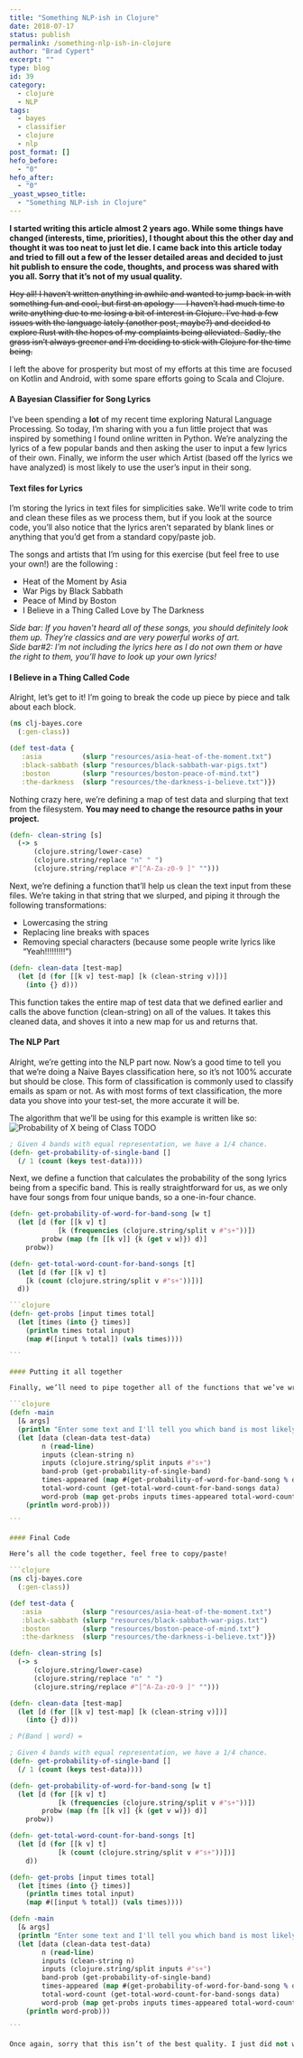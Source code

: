 ```yaml
---
title: "Something NLP-ish in Clojure"
date: 2018-07-17
status: publish
permalink: /something-nlp-ish-in-clojure
author: "Brad Cypert"
excerpt: ""
type: blog
id: 39
category:
  - clojure
  - NLP
tags:
  - bayes
  - classifier
  - clojure
  - nlp
post_format: []
hefo_before:
  - "0"
hefo_after:
  - "0"
_yoast_wpseo_title:
  - "Something NLP-ish in Clojure"
---
```


**I started writing this article almost 2 years ago. While some things have changed (interests, time, priorities), I thought about this the other day and thought it was too neat to just let die. I came back into this article today and tried to fill out a few of the lesser detailed areas and decided to just hit publish to ensure the code, thoughts, and process was shared with you all. Sorry that it’s not of my usual quality.**

<del>
  Hey all! I haven’t written anything in awhile and wanted to jump back in with
  something fun and cool, but first an apology — I haven’t had much time to
  write anything due to me losing a bit of interest in Clojure. I’ve had a few
  issues with the language lately (another post, maybe?) and decided to explore
  Rust with the hopes of my complaints being alleviated. Sadly, the grass isn’t
  always greener and I’m deciding to stick with Clojure for the time being.
</del>

I left the above for prosperity but most of my efforts at this time are focused on Kotlin and Android, with some spare efforts going to Scala and Clojure.

#### A Bayesian Classifier for Song Lyrics

I’ve been spending a **lot** of my recent time exploring Natural Language Processing. So today, I’m sharing with you a fun little project that was inspired by something I found online written in Python. We’re analyzing the lyrics of a few popular bands and then asking the user to input a few lyrics of their own. Finally, we inform the user which Artist (based off the lyrics we have analyzed) is most likely to use the user’s input in their song.

#### Text files for Lyrics

I’m storing the lyrics in text files for simplicities sake. We’ll write code to trim and clean these files as we process them, but if you look at the source code, you’ll also notice that the lyrics aren’t separated by blank lines or anything that you’d get from a standard copy/paste job.

The songs and artists that I’m using for this exercise (but feel free to use your own!) are the following :

- Heat of the Moment by Asia
- War Pigs by Black Sabbath
- Peace of Mind by Boston
- I Believe in a Thing Called Love by The Darkness

_Side bar: If you haven’t heard all of these songs, you should definitely look them up. They’re classics and are very powerful works of art.  
Side bar#2: I’m not including the lyrics here as I do not own them or have the right to them, you’ll have to look up your own lyrics!_

#### I Believe in a Thing Called Code

Alright, let’s get to it! I’m going to break the code up piece by piece and talk about each block.

```clojure
(ns clj-bayes.core
  (:gen-class))

(def test-data {
   :asia          (slurp "resources/asia-heat-of-the-moment.txt")
   :black-sabbath (slurp "resources/black-sabbath-war-pigs.txt")
   :boston        (slurp "resources/boston-peace-of-mind.txt")
   :the-darkness  (slurp "resources/the-darkness-i-believe.txt")})

```

Nothing crazy here, we’re defining a map of test data and slurping that text from the filesystem. **You may need to change the resource paths in your project.**

```clojure
(defn- clean-string [s]
  (-> s
      (clojure.string/lower-case)
      (clojure.string/replace "n" " ")
      (clojure.string/replace #"[^A-Za-z0-9 ]" "")))

```

Next, we’re defining a function that’ll help us clean the text input from these files. We’re taking in that string that we slurped, and piping it through the following transformations:

- Lowercasing the string
- Replacing line breaks with spaces
- Removing special characters (because some people write lyrics like “Yeah!!!!!!!!!”)

```clojure
(defn- clean-data [test-map]
  (let [d (for [[k v] test-map] [k (clean-string v)])]
    (into {} d)))

```

This function takes the entire map of test data that we defined earlier and calls the above function (clean-string) on all of the values. It takes this cleaned data, and shoves it into a new map for us and returns that.

#### The NLP Part

Alright, we’re getting into the NLP part now. Now’s a good time to tell you that we’re doing a Naive Bayes classification here, so it’s not 100% accurate but should be close. This form of classification is commonly used to classify emails as spam or not. As with most forms of text classification, the more data you shove into your test-set, the more accurate it will be.

The algorithm that we’ll be using for this example is written like so:  
![Probability of X being of Class TODO]()

```clojure
; Given 4 bands with equal representation, we have a 1/4 chance.
(defn- get-probability-of-single-band []
  (/ 1 (count (keys test-data))))

```

Next, we define a function that calculates the probability of the song lyrics being from a specific band. This is really straightforward for us, as we only have four songs from four unique bands, so a one-in-four chance.

```clojure
(defn- get-probability-of-word-for-band-song [w t]
  (let [d (for [[k v] t]
            [k (frequencies (clojure.string/split v #"s+"))])
        probw (map (fn [[k v]] {k (get v w)}) d)]
    probw))

```

````clojure
(defn- get-total-word-count-for-band-songs [t]
  (let [d (for [[k v] t]
    [k (count (clojure.string/split v #"s+"))])]
  d))

```clojure
(defn- get-probs [input times total]
  (let [times (into {} times)]
    (println times total input)
    (map #([input % total]) (vals times))))

```

#### Putting it all together

Finally, we’ll need to pipe together all of the functions that we’ve written. We’ll read from the console and then sanitize that a bit, and finally figure out what band is most likely to say the words you gave us, based off of the bayes implementation that we’ve written above.

```clojure
(defn -main
  [& args]
  (println "Enter some text and I'll tell you which band is most likely to say it [Asia, Black Sabbath, Boston, The Darkness]")
  (let [data (clean-data test-data)
        n (read-line)
        inputs (clean-string n)
        inputs (clojure.string/split inputs #"s+")
        band-prob (get-probability-of-single-band)
        times-appeared (map #(get-probability-of-word-for-band-song % data) inputs)
        total-word-count (get-total-word-count-for-band-songs data)
        word-prob (map get-probs inputs times-appeared total-word-count)]
    (println word-prob)))

```

#### Final Code

Here’s all the code together, feel free to copy/paste!

```clojure
(ns clj-bayes.core
  (:gen-class))

(def test-data {
   :asia          (slurp "resources/asia-heat-of-the-moment.txt")
   :black-sabbath (slurp "resources/black-sabbath-war-pigs.txt")
   :boston        (slurp "resources/boston-peace-of-mind.txt")
   :the-darkness  (slurp "resources/the-darkness-i-believe.txt")})

(defn- clean-string [s]
  (-> s
      (clojure.string/lower-case)
      (clojure.string/replace "n" " ")
      (clojure.string/replace #"[^A-Za-z0-9 ]" "")))

(defn- clean-data [test-map]
  (let [d (for [[k v] test-map] [k (clean-string v)])]
    (into {} d)))

; P(Band | word) =

; Given 4 bands with equal representation, we have a 1/4 chance.
(defn- get-probability-of-single-band []
  (/ 1 (count (keys test-data))))

(defn- get-probability-of-word-for-band-song [w t]
  (let [d (for [[k v] t]
            [k (frequencies (clojure.string/split v #"s+"))])
        probw (map (fn [[k v]] {k (get v w)}) d)]
    probw))

(defn- get-total-word-count-for-band-songs [t]
  (let [d (for [[k v] t]
            [k (count (clojure.string/split v #"s+"))])]
    d))

(defn- get-probs [input times total]
  (let [times (into {} times)]
    (println times total input)
    (map #([input % total]) (vals times))))

(defn -main
  [& args]
  (println "Enter some text and I'll tell you which band is most likely to say it [Asia, Black Sabbath, Boston, The Darkness]")
  (let [data (clean-data test-data)
        n (read-line)
        inputs (clean-string n)
        inputs (clojure.string/split inputs #"s+")
        band-prob (get-probability-of-single-band)
        times-appeared (map #(get-probability-of-word-for-band-song % data) inputs)
        total-word-count (get-total-word-count-for-band-songs data)
        word-prob (map get-probs inputs times-appeared total-word-count)]
    (println word-prob)))

```

Once again, sorry that this isn’t of the best quality. I just did not want to leave this post unposted. Thanks for reading!
````
